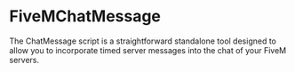 # FiveMChatMessage
 The ChatMessage script is a straightforward standalone tool designed to allow you to incorporate timed server messages into the chat of your FiveM servers.
